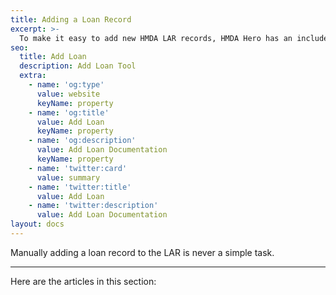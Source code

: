 ```yaml
---
title: Adding a Loan Record
excerpt: >-
  To make it easy to add new HMDA LAR records, HMDA Hero has an included Add Loan feature. This takes the guess work out of mapping numbers and provides an easy interface to exponentially speed manual entry. 
seo:
  title: Add Loan
  description: Add Loan Tool
  extra:
    - name: 'og:type'
      value: website
      keyName: property
    - name: 'og:title'
      value: Add Loan
      keyName: property
    - name: 'og:description'
      value: Add Loan Documentation
      keyName: property
    - name: 'twitter:card'
      value: summary
    - name: 'twitter:title'
      value: Add Loan
    - name: 'twitter:description'
      value: Add Loan Documentation
layout: docs
---
```


Manually adding a loan record to the LAR is never a simple task. 

***

Here are the articles in this section:
